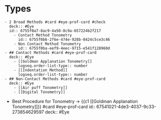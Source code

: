 # Types
	- 2 Broad Methods #card #eye-prof-card #check
	  deck:: #Eye
	  id:: 6755f0a7-8ac9-4a50-8c9a-657224b2f217
		- Contact Method Tonometry
		  id:: 6755f0b6-2f6e-474e-928b-0424c5ce3c46
		- Non Contact Method Tonometry
		  id:: 6755f0ba-eef9-4eec-9715-e541f128960d
	- ## Contact Methods #card #eye-prof-card
	  deck:: #Eye
		- [[Goldman Applanation Tonometry]]
		  logseq.order-list-type:: number
		- [[Indentation Method]]
		  logseq.order-list-type:: number
	- ## Non-Contact Methods #card #eye-prof-card
	  deck:: #Eye
		- [[Air puff Tonometry]]
		- [[Digital Tonometry]]
- Best Procedure for Tonometry -> {{c1 [[Goldman Applanation Tonometry]]}} #card #eye-prof-card
  id:: 67541021-4de3-4037-9c33-273854629597
  deck:: #Eye